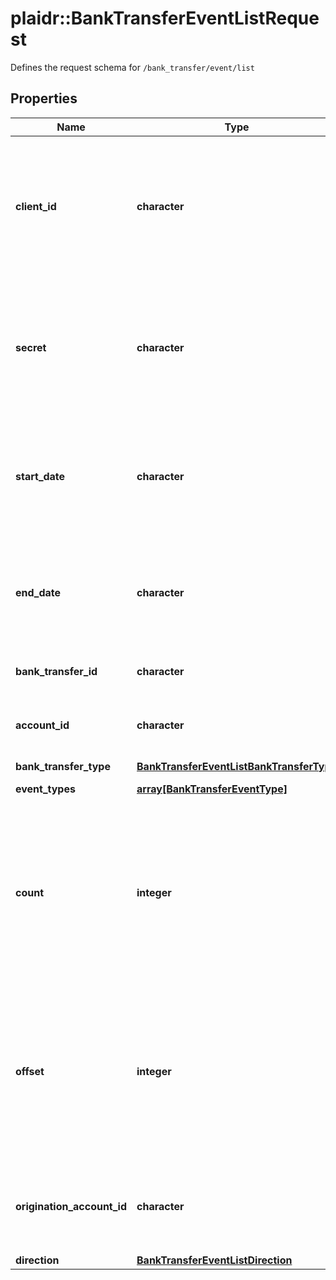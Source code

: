 # plaidr::BankTransferEventListRequest

Defines the request schema for `/bank_transfer/event/list`

## Properties
Name | Type | Description | Notes
------------ | ------------- | ------------- | -------------
**client_id** | **character** | Your Plaid API &#x60;client_id&#x60;. The &#x60;client_id&#x60; is required and may be provided either in the &#x60;PLAID-CLIENT-ID&#x60; header or as part of a request body. | [optional] 
**secret** | **character** | Your Plaid API &#x60;secret&#x60;. The &#x60;secret&#x60; is required and may be provided either in the &#x60;PLAID-SECRET&#x60; header or as part of a request body. | [optional] 
**start_date** | **character** | The start datetime of bank transfers to list. This should be in RFC 3339 format (i.e. &#x60;2019-12-06T22:35:49Z&#x60;) | [optional] 
**end_date** | **character** | The end datetime of bank transfers to list. This should be in RFC 3339 format (i.e. &#x60;2019-12-06T22:35:49Z&#x60;) | [optional] 
**bank_transfer_id** | **character** | Plaid’s unique identifier for a bank transfer. | [optional] 
**account_id** | **character** | The account ID to get events for all transactions to/from an account. | [optional] 
**bank_transfer_type** | [**BankTransferEventListBankTransferType**](BankTransferEventListBankTransferType.md) |  | [optional] 
**event_types** | [**array[BankTransferEventType]**](BankTransferEventType.md) | Filter events by event type. | [optional] 
**count** | **integer** | The maximum number of bank transfer events to return. If the number of events matching the above parameters is greater than &#x60;count&#x60;, the most recent events will be returned. | [optional] [default to 25]
**offset** | **integer** | The offset into the list of bank transfer events. When &#x60;count&#x60;&#x3D;25 and &#x60;offset&#x60;&#x3D;0, the first 25 events will be returned. When &#x60;count&#x60;&#x3D;25 and &#x60;offset&#x60;&#x3D;25, the next 25 bank transfer events will be returned. | [optional] [default to 0]
**origination_account_id** | **character** | The origination account ID to get events for transfers from a specific origination account. | [optional] 
**direction** | [**BankTransferEventListDirection**](BankTransferEventListDirection.md) |  | [optional] 


